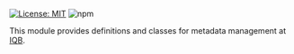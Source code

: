 [![License: MIT](https://img.shields.io/badge/License-MIT-yellow.svg)](https://opensource.org/licenses/MIT)
![npm](https://img.shields.io/npm/v/%40iqb%2Fmetadata)

This module provides definitions and classes for metadata management at [IQB](https://www.iqb.hu-berlin.de).

